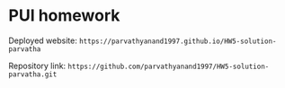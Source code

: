 # PUI homework

Deployed website: `https://parvathyanand1997.github.io/HW5-solution-parvatha`

Repository link: `https://github.com/parvathyanand1997/HW5-solution-parvatha.git`
